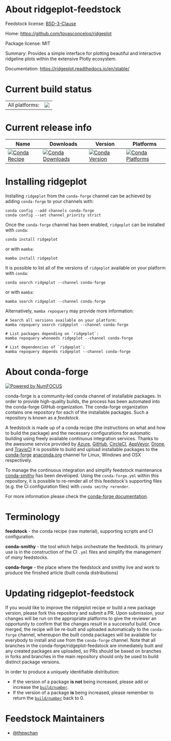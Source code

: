 About ridgeplot-feedstock
=========================

Feedstock license: [BSD-3-Clause](https://github.com/conda-forge/ridgeplot-feedstock/blob/main/LICENSE.txt)

Home: https://github.com/tpvasconcelos/ridgeplot

Package license: MIT

Summary: Provides a simple interface for plotting beautiful and interactive ridgeline plots within the extensive Plotly ecosystem.

Documentation: https://ridgeplot.readthedocs.io/en/stable/

Current build status
====================


<table><tr><td>All platforms:</td>
    <td>
      <a href="https://dev.azure.com/conda-forge/feedstock-builds/_build/latest?definitionId=24498&branchName=main">
        <img src="https://dev.azure.com/conda-forge/feedstock-builds/_apis/build/status/ridgeplot-feedstock?branchName=main">
      </a>
    </td>
  </tr>
</table>

Current release info
====================

| Name | Downloads | Version | Platforms |
| --- | --- | --- | --- |
| [![Conda Recipe](https://img.shields.io/badge/recipe-ridgeplot-green.svg)](https://anaconda.org/conda-forge/ridgeplot) | [![Conda Downloads](https://img.shields.io/conda/dn/conda-forge/ridgeplot.svg)](https://anaconda.org/conda-forge/ridgeplot) | [![Conda Version](https://img.shields.io/conda/vn/conda-forge/ridgeplot.svg)](https://anaconda.org/conda-forge/ridgeplot) | [![Conda Platforms](https://img.shields.io/conda/pn/conda-forge/ridgeplot.svg)](https://anaconda.org/conda-forge/ridgeplot) |

Installing ridgeplot
====================

Installing `ridgeplot` from the `conda-forge` channel can be achieved by adding `conda-forge` to your channels with:

```
conda config --add channels conda-forge
conda config --set channel_priority strict
```

Once the `conda-forge` channel has been enabled, `ridgeplot` can be installed with `conda`:

```
conda install ridgeplot
```

or with `mamba`:

```
mamba install ridgeplot
```

It is possible to list all of the versions of `ridgeplot` available on your platform with `conda`:

```
conda search ridgeplot --channel conda-forge
```

or with `mamba`:

```
mamba search ridgeplot --channel conda-forge
```

Alternatively, `mamba repoquery` may provide more information:

```
# Search all versions available on your platform:
mamba repoquery search ridgeplot --channel conda-forge

# List packages depending on `ridgeplot`:
mamba repoquery whoneeds ridgeplot --channel conda-forge

# List dependencies of `ridgeplot`:
mamba repoquery depends ridgeplot --channel conda-forge
```


About conda-forge
=================

[![Powered by
NumFOCUS](https://img.shields.io/badge/powered%20by-NumFOCUS-orange.svg?style=flat&colorA=E1523D&colorB=007D8A)](https://numfocus.org)

conda-forge is a community-led conda channel of installable packages.
In order to provide high-quality builds, the process has been automated into the
conda-forge GitHub organization. The conda-forge organization contains one repository
for each of the installable packages. Such a repository is known as a *feedstock*.

A feedstock is made up of a conda recipe (the instructions on what and how to build
the package) and the necessary configurations for automatic building using freely
available continuous integration services. Thanks to the awesome service provided by
[Azure](https://azure.microsoft.com/en-us/services/devops/), [GitHub](https://github.com/),
[CircleCI](https://circleci.com/), [AppVeyor](https://www.appveyor.com/),
[Drone](https://cloud.drone.io/welcome), and [TravisCI](https://travis-ci.com/)
it is possible to build and upload installable packages to the
[conda-forge](https://anaconda.org/conda-forge) [anaconda.org](https://anaconda.org/)
channel for Linux, Windows and OSX respectively.

To manage the continuous integration and simplify feedstock maintenance
[conda-smithy](https://github.com/conda-forge/conda-smithy) has been developed.
Using the ``conda-forge.yml`` within this repository, it is possible to re-render all of
this feedstock's supporting files (e.g. the CI configuration files) with ``conda smithy rerender``.

For more information please check the [conda-forge documentation](https://conda-forge.org/docs/).

Terminology
===========

**feedstock** - the conda recipe (raw material), supporting scripts and CI configuration.

**conda-smithy** - the tool which helps orchestrate the feedstock.
                   Its primary use is in the construction of the CI ``.yml`` files
                   and simplify the management of *many* feedstocks.

**conda-forge** - the place where the feedstock and smithy live and work to
                  produce the finished article (built conda distributions)


Updating ridgeplot-feedstock
============================

If you would like to improve the ridgeplot recipe or build a new
package version, please fork this repository and submit a PR. Upon submission,
your changes will be run on the appropriate platforms to give the reviewer an
opportunity to confirm that the changes result in a successful build. Once
merged, the recipe will be re-built and uploaded automatically to the
`conda-forge` channel, whereupon the built conda packages will be available for
everybody to install and use from the `conda-forge` channel.
Note that all branches in the conda-forge/ridgeplot-feedstock are
immediately built and any created packages are uploaded, so PRs should be based
on branches in forks and branches in the main repository should only be used to
build distinct package versions.

In order to produce a uniquely identifiable distribution:
 * If the version of a package **is not** being increased, please add or increase
   the [``build/number``](https://docs.conda.io/projects/conda-build/en/latest/resources/define-metadata.html#build-number-and-string).
 * If the version of a package **is** being increased, please remember to return
   the [``build/number``](https://docs.conda.io/projects/conda-build/en/latest/resources/define-metadata.html#build-number-and-string)
   back to 0.

Feedstock Maintainers
=====================

* [@thewchan](https://github.com/thewchan/)

